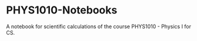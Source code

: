 # PHYS1010-Notebooks
A notebook for scientific calculations of the course PHYS1010 - Physics I for CS.

